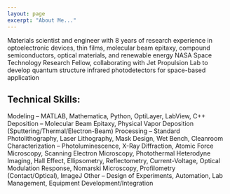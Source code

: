 ```yaml
---
layout: page
excerpt: "About Me..."
---
```


Materials scientist and engineer with 8 years of research experience in optoelectronic devices, thin films, molecular beam epitaxy, compound semiconductors, optical materials, and renewable energy
NASA Space Technology Research Fellow, collaborating with Jet Propulsion Lab to develop quantum structure infrared photodetectors for space-based application

## Technical Skills:

Modeling – MATLAB, Mathematica, Python, OptiLayer, LabView, C++
Deposition – Molecular Beam Epitaxy, Physical Vapor Deposition (Sputtering/Thermal/Electron-Beam) 
Processing – Standard Photolithography, Laser Lithography, Mask Design, Wet Bench, Cleanroom
Characterization – Photoluminescence, X-Ray Diffraction, Atomic Force Microscopy, Scanning Electron Microscopy, Photothermal Heterodyne Imaging, Hall Effect, Ellipsometry, Reflectometry, Current-Voltage, Optical Modulation Response, Nomarski Microscopy, Profilometry (Contact/Optical), ImageJ
Other – Design of Experiments, Automation, Lab Management, Equipment Development/Integration
